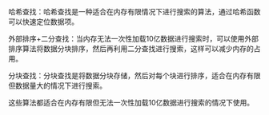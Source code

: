 哈希查找：哈希查找是一种适合在内存有限情况下进行搜索的算法，通过哈希函数可以快速定位数据项。  

外部排序+二分查找：当内存无法一次性加载10亿数据进行搜索时，可以使用外部排序算法将数据分块排序，然后再利用二分查找进行搜索，这样可以减少内存的占用。  

分块查找：分块查找是将数据分块存储，然后对每个块进行排序，适合在内存有限但数据量大的情况下进行搜索。  

这些算法都适合在内存有限但无法一次性加载10亿数据进行搜索的情况下使用。